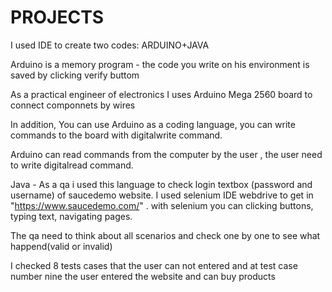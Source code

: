 # PROJECTS
I used IDE to create two codes: ARDUINO+JAVA 

Arduino is a memory program - the code you write on his environment is saved by clicking verify buttom

As a practical engineer of electronics I uses Arduino Mega 2560 board to connect componnets by wires  
 
In addition, You can use Arduino as a coding language, you can write commands to the board with digitalwrite command.

Arduino can read commands from the computer by the user , the user need to write digitalread command.

Java - As a qa i used this language to check login textbox (password and username) of saucedemo website.
I used selenium IDE webdrive to get in  "https://www.saucedemo.com/" .
with selenium you can clicking buttons, typing text, navigating pages.

The qa need to think about all scenarios and check one by one to see what happend(valid or invalid)  

I checked 8 tests cases that the user can not entered and at test case number nine the user entered the website and can buy products
